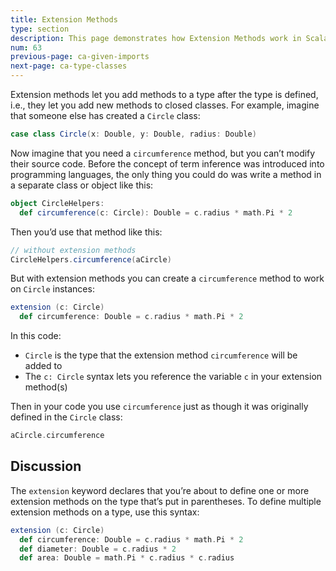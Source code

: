 ```yaml
---
title: Extension Methods
type: section
description: This page demonstrates how Extension Methods work in Scala 3.
num: 63
previous-page: ca-given-imports
next-page: ca-type-classes
---
```



Extension methods let you add methods to a type after the type is defined, i.e., they let you add new methods to closed classes. For example, imagine that someone else has created a `Circle` class:

```scala
case class Circle(x: Double, y: Double, radius: Double)
```

Now imagine that you need a `circumference` method, but you can’t modify their source code. Before the concept of term inference was introduced into programming languages, the only thing you could do was write a method in a separate class or object like this:

```scala
object CircleHelpers:
  def circumference(c: Circle): Double = c.radius * math.Pi * 2
```

Then you’d use that method like this:

```scala
// without extension methods
CircleHelpers.circumference(aCircle)
```

But with extension methods you can create a `circumference` method to work on `Circle` instances:

```scala
extension (c: Circle)
  def circumference: Double = c.radius * math.Pi * 2
```

In this code:

- `Circle` is the type that the extension method `circumference` will be added to
- The `c: Circle` syntax lets you reference the variable `c` in your extension method(s)

Then in your code you use `circumference` just as though it was originally defined in the `Circle` class:

```scala
aCircle.circumference
```


## Discussion

The `extension` keyword declares that you’re about to define one or more extension methods on the type that’s put in parentheses. To define multiple extension methods on a type, use this syntax:

```scala
extension (c: Circle)
  def circumference: Double = c.radius * math.Pi * 2
  def diameter: Double = c.radius * 2
  def area: Double = math.Pi * c.radius * c.radius
```



